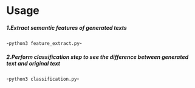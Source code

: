 # Usage

##### 1.Extract semantic features of generated texts

-`python3 feature_extract.py`-

##### 2.Perform classification step to see the difference between generated text and original text

-`python3 classification.py`-
